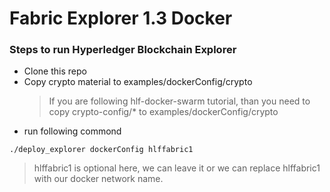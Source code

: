 # Fabric Explorer 1.3 Docker

### Steps to run Hyperledger Blockchain Explorer

 - Clone this repo
 - Copy crypto material to examples/dockerConfig/crypto
     > If you are following hlf-docker-swarm tutorial, than you need to copy crypto-config/* to examples/dockerConfig/crypto
 - run following commond
 ```
 ./deploy_explorer dockerConfig hlffabric1
 ```
> hlffabric1 is optional here, we can leave it or we can replace hlffabric1 with our docker network name.
